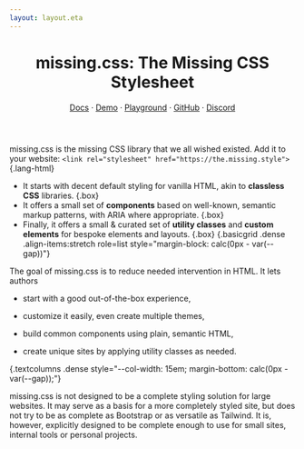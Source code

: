 ```yaml
---
layout: layout.eta
---
```


<header>

# <all-caps>missing<wbr>.css<v-h>:</v-h></all-caps> <sub-title>The Missing CSS Stylesheet</sub-title>

<nav>

[Docs](/docs/) ·
[Demo](/demos/) ·
[Playground](/playground/) ·
[GitHub](https://github.com/bigskysoftware/missing) ·
[Discord](https://htmx.org/discord)

</nav>

</header>

<main style="--density: 2">

missing.css is the missing CSS library that we all wished existed. Add it to your website: `<link rel="stylesheet" href="https://the.missing.style">`{.lang-html}

 * It starts with decent default styling for vanilla HTML, akin to **classless
   CSS** libraries. {.box}
 * It offers a small set of **components** based on well-known, semantic markup
   patterns, with ARIA where appropriate. {.box}
 * Finally, it offers a small & curated set of **utility classes** and **custom
   elements** for bespoke elements and layouts. {.box}
{.basicgrid .dense .align-items:stretch role=list style="margin-block: calc(0px - var(--gap))"}

The goal of missing.css is to reduce needed intervention in HTML. It lets
authors

 - start with a good out-of-the-box experience,

 - customize it easily, even create multiple themes,

 - build common components using plain, semantic HTML,

 - create unique sites by applying utility classes as needed.

{.textcolumns .dense style="--col-width: 15em; margin-bottom: calc(0px - var(--gap));"}

missing.css is not designed to be a complete styling solution for large
websites. It may serve as a basis for a more completely styled site, but does
not try to be as complete as Bootstrap or as versatile as Tailwind.
It is, however, explicitly designed to be complete enough to use for small sites, internal tools or
personal projects.

</main>
